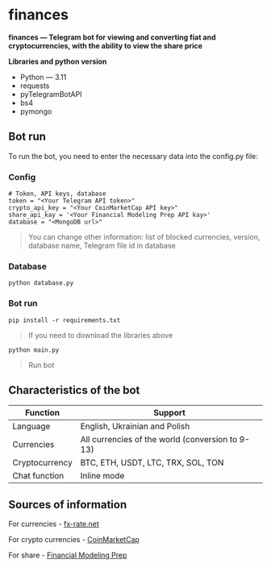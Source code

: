 # finances

**finances — Telegram bot for viewing and converting fiat and cryptocurrencies, with the ability to view the share price**

**Libraries and python version**
  + Python — 3.11
  + requests
  + pyTelegramBotAPI
  + bs4
  + pymongo


## Bot run
To run the bot, you need to enter the necessary data into the config.py file:

### Config
```
# Token, API keys, database
token = "<Your Telegram API token>"
crypto_api_key = "<Your CoinMarketCap API key>"
share_api_kay = '<Your Financial Modeling Prep API kay>'
database = "<MongoDB url>"
```
>You can change other information: list of blocked currencies, version, database name, Telegram file id in database 

### Database 
```
python database.py
```

### Bot run
```
pip install -r requirements.txt
```
>If you need to download the libraries above

```
python main.py
```
>Run bot

## Characteristics of the bot
| Function | Support |
| ------------- | ------------- |
| Language  | English, Ukrainian and Polish |
| Currencies | All currencies of the world (conversion to 9-13) |
| Cryptocurrency | BTC, ETH, USDT, LTC, TRX, SOL, TON |
| Chat function | Inline mode |

## Sources of information

For currencies - [fx-rate.net](https://fx-rate.net)

For crypto currencies - [CoinMarketCap](https://coinmarketcap.com/)

For share - [Financial Modeling Prep](https://site.financialmodelingprep.com/)
